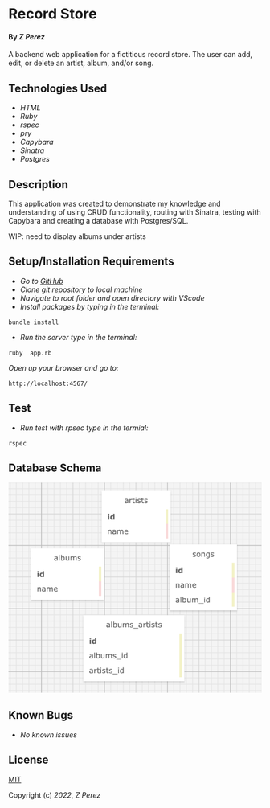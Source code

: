 # Record Store

#### By _**Z Perez**_

A backend web application for a fictitious record store. The user can add, edit, or delete an artist, album, and/or song.

## Technologies Used

* _HTML_
* _Ruby_
* _rspec_
* _pry_
* _Capybara_
* _Sinatra_
* _Postgres_


## Description

This application was created to demonstrate my knowledge and understanding of using CRUD functionality, routing with Sinatra, testing with Capybara and creating a database with Postgres/SQL.

WIP: need to display albums under artists

## Setup/Installation Requirements

* _Go to [GitHub](https://github.com/zperez0/record_store)_
* _Clone git repository to local machine_
* _Navigate to root folder and open directory with VScode_
* _Install packages by typing in the terminal:_
```
bundle install
```

* _Run the server type in the terminal:_
```
ruby  app.rb
```

_Open up your browser and go to:_
```
http://localhost:4567/
```

## Test

* _Run test with rpsec type in the termial:_
```
rspec
```

## Database Schema
![record store schema](/public/record_schema.png)

## Known Bugs
* _No known issues_

## License
[MIT](https://choosealicense.com/licenses/mit/)

Copyright (c) _2022_, _Z Perez_